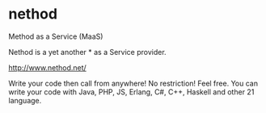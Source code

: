 nethod
======

Method as a Service (MaaS)

Nethod is a yet another * as a Service provider.

http://www.nethod.net/

Write your code then call from anywhere!
No restriction! Feel free. You can write your code with Java, PHP, JS, Erlang, C#, C++, Haskell and other 21 language.

